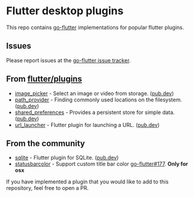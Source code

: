 # Flutter desktop plugins

This repo contains [go-flutter](https://github.com/go-flutter-desktop/go-flutter) implementations for popular flutter plugins.

## Issues

Please report issues at the [go-flutter issue tracker](https://github.com/go-flutter-desktop/go-flutter/issues/).

## From [flutter/plugins](https://github.com/flutter/plugins)

- [image_picker](image_picker) - Select an image or video from storage. ([pub.dev](https://pub.dev/packages/image_picker))
- [path_provider](path_provider) - Finding commonly used locations on the filesystem. ([pub.dev](https://pub.dev/packages/path_provider))
- [shared_preferences](shared_preferences) - Provides a persistent store for simple data. ([pub.dev](https://pub.dev/packages/shared_preferences))
- [url_launcher](url_launcher) - Flutter plugin for launching a URL. ([pub.dev](https://pub.dev/packages/url_launcher))


## From the community

- [sqlite](https://github.com/nealwon/go-flutter-plugin-sqlite) - Flutter plugin for SQLite. ([pub.dev](https://pub.dev/packages/sqflite))
- [statusbarcolor](https://github.com/zephylac/statusbarcolor) - Support custom title bar color [go-flutter#177](https://github.com/go-flutter-desktop/go-flutter/issues/177). **Only for osx**


If you have implemented a plugin that you would like to add to this repository,
feel free to open a PR.
